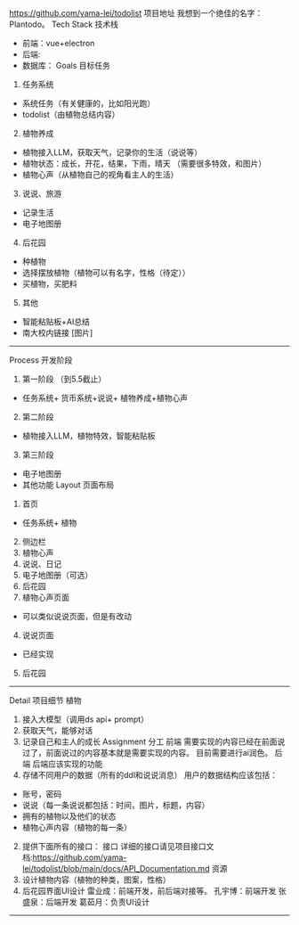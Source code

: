 https://github.com/yama-lei/todolist 项目地址
我想到一个绝佳的名字：Plantodo。
Tech Stack 技术栈
- 前端：vue+electron
- 后端: 
- 数据库：
Goals 目标任务
1. 任务系统
- 系统任务（有关健康的，比如阳光跑）
- todolist（由植物总结内容）
2.  植物养成
- 植物接入LLM，获取天气，记录你的生活（说说等）
- 植物状态：成长，开花，结果，下雨，晴天 （需要很多特效，和图片）
- 植物心声（从植物自己的视角看主人的生活）
3. 说说、旅游
- 记录生活
- 电子地图册
4. 后花园
- 种植物
- 选择摆放植物（植物可以有名字，性格（待定））
- 买植物，买肥料
5. 其他
- 智能粘贴板+AI总结
- 南大校内链接
[图片]

---
Process 开发阶段
1. 第一阶段  （到5.5截止）
- 任务系统+ 货币系统+说说+ 植物养成+植物心声
2. 第二阶段
- 植物接入LLM，植物特效，智能粘贴板
3. 第三阶段
- 电子地图册
- 其他功能
Layout 页面布局
1. 首页
- 任务系统+ 植物
2. 侧边栏
  1. 植物心声
  2. 说说、日记
  3. 电子地图册（可选）
  4. 后花园
3. 植物心声页面
- 可以类似说说页面，但是有改动
4. 说说页面
- 已经实现
5. 后花园

---
Detail 项目细节
植物
1. 接入大模型（调用ds api+ prompt）
2. 获取天气，能够对话
3. 记录自己和主人的成长
Assignment 分工
前端
需要实现的内容已经在前面说过了，前面说过的内容基本就是需要实现的内容。
目前需要进行ai润色。
后端
后端应该实现的功能
1. 存储不同用户的数据（所有的ddl和说说消息）
用户的数据结构应该包括：
- 账号，密码
- 说说（每一条说说都包括：时间，图片，标题，内容）
- 拥有的植物以及他们的状态
- 植物心声内容（植物的每一条）
2. 提供下面所有的接口：
接口
详细的接口请见项目接口文档:https://github.com/yama-lei/todolist/blob/main/docs/API_Documentation.md
资源
1. 设计植物内容（植物的种类，图案，性格）
2. 后花园界面UI设计
雷业成：前端开发，前后端对接等。
孔宇博：前端开发
张盛泉：后端开发
葛茹月：负责UI设计

---


